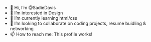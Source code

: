 - 👋 Hi, I’m @SadieDavis
- 👀 I’m interested in Design
- 🌱 I’m currently learning html/css
- 💞️ I’m looking to collaborate on coding projects, resume buidling & networking
- 📫 How to reach me: This profile works!

<!---
SadieDavis/SadieDavis is a ✨ special ✨ repository because its `README.md` (this file) appears on your GitHub profile.
You can click the Preview link to take a look at your changes.
--->
